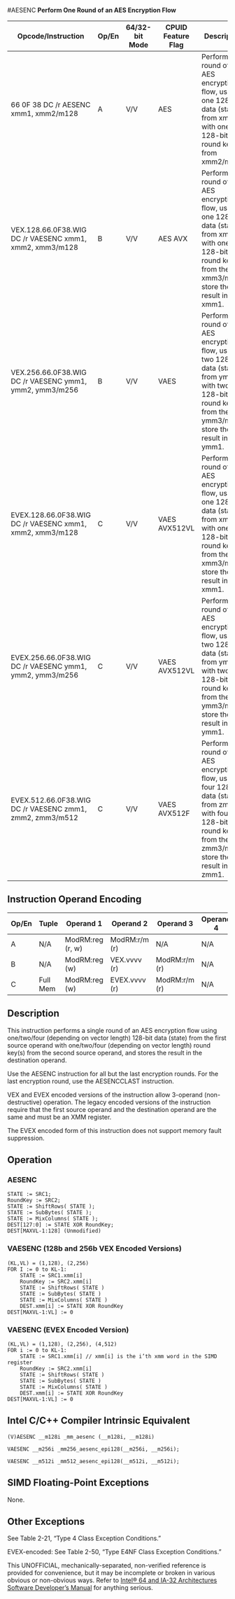 #AESENC
**Perform One Round of an AES Encryption Flow**

| Opcode/Instruction                                       | Op/En | 64/32-bit Mode | CPUID Feature Flag | Description                                                                                                                                                       |
| -------------------------------------------------------- | ----- | -------------- | ------------------ | ----------------------------------------------------------------------------------------------------------------------------------------------------------------- |
| 66 0F 38 DC /r AESENC xmm1, xmm2/m128                    | A     | V/V            | AES                | Perform one round of an AES encryption flow, using one 128-bit data (state) from xmm1 with one 128-bit round key from xmm2/m128.                                  |
| VEX.128.66.0F38.WIG DC /r VAESENC xmm1, xmm2, xmm3/m128  | B     | V/V            | AES AVX            | Perform one round of an AES encryption flow, using one 128-bit data (state) from xmm2 with one 128-bit round key from the xmm3/m128; store the result in xmm1.    |
| VEX.256.66.0F38.WIG DC /r VAESENC ymm1, ymm2, ymm3/m256  | B     | V/V            | VAES               | Perform one round of an AES encryption flow, using two 128-bit data (state) from ymm2 with two 128-bit round keys from the ymm3/m256; store the result in ymm1.   |
| EVEX.128.66.0F38.WIG DC /r VAESENC xmm1, xmm2, xmm3/m128 | C     | V/V            | VAES AVX512VL      | Perform one round of an AES encryption flow, using one 128-bit data (state) from xmm2 with one 128-bit round key from the xmm3/m128; store the result in xmm1.    |
| EVEX.256.66.0F38.WIG DC /r VAESENC ymm1, ymm2, ymm3/m256 | C     | V/V            | VAES AVX512VL      | Perform one round of an AES encryption flow, using two 128-bit data (state) from ymm2 with two 128-bit round keys from the ymm3/m256; store the result in ymm1.   |
| EVEX.512.66.0F38.WIG DC /r VAESENC zmm1, zmm2, zmm3/m512 | C     | V/V            | VAES AVX512F       | Perform one round of an AES encryption flow, using four 128-bit data (state) from zmm2 with four 128-bit round keys from the zmm3/m512; store the result in zmm1. |

## Instruction Operand Encoding

| Op/En | Tuple    | Operand 1        | Operand 2     | Operand 3     | Operand 4 |
| ----- | -------- | ---------------- | ------------- | ------------- | --------- |
| A     | N/A      | ModRM:reg (r, w) | ModRM:r/m (r) | N/A           | N/A       |
| B     | N/A      | ModRM:reg (w)    | VEX.vvvv (r)  | ModRM:r/m (r) | N/A       |
| C     | Full Mem | ModRM:reg (w)    | EVEX.vvvv (r) | ModRM:r/m (r) | N/A       |

## Description

This instruction performs a single round of an AES encryption flow using one/two/four (depending on vector length) 128-bit data (state) from the first source operand with one/two/four (depending on vector length) round key(s) from the second source operand, and stores the result in the destination operand.

Use the AESENC instruction for all but the last encryption rounds. For the last encryption round, use the AESENCCLAST instruction.

VEX and EVEX encoded versions of the instruction allow 3-operand (non-destructive) operation. The legacy encoded versions of the instruction require that the first source operand and the destination operand are the same and must be an XMM register.

The EVEX encoded form of this instruction does not support memory fault suppression.

## Operation

### AESENC

```
STATE := SRC1;
RoundKey := SRC2;
STATE := ShiftRows( STATE );
STATE := SubBytes( STATE );
STATE := MixColumns( STATE );
DEST[127:0] := STATE XOR RoundKey;
DEST[MAXVL-1:128] (Unmodified)

```

### VAESENC (128b and 256b VEX Encoded Versions)

```
(KL,VL) = (1,128), (2,256)
FOR I := 0 to KL-1:
    STATE := SRC1.xmm[i]
    RoundKey := SRC2.xmm[i]
    STATE := ShiftRows( STATE )
    STATE := SubBytes( STATE )
    STATE := MixColumns( STATE )
    DEST.xmm[i] := STATE XOR RoundKey
DEST[MAXVL-1:VL] := 0

```

### VAESENC (EVEX Encoded Version)

```
(KL,VL) = (1,128), (2,256), (4,512)
FOR i := 0 to KL-1:
    STATE := SRC1.xmm[i] // xmm[i] is the i’th xmm word in the SIMD register
    RoundKey := SRC2.xmm[i]
    STATE := ShiftRows( STATE )
    STATE := SubBytes( STATE )
    STATE := MixColumns( STATE )
    DEST.xmm[i] := STATE XOR RoundKey
DEST[MAXVL-1:VL] := 0

```

## Intel C/C++ Compiler Intrinsic Equivalent

```
(V)AESENC __m128i _mm_aesenc (__m128i, __m128i)

```

```
VAESENC __m256i _mm256_aesenc_epi128(__m256i, __m256i);

```

```
VAESENC __m512i _mm512_aesenc_epi128(__m512i, __m512i);

```

## SIMD Floating-Point Exceptions

None.

## Other Exceptions

See Table 2-21, “Type 4 Class Exception Conditions.”

EVEX-encoded: See Table 2-50, “Type E4NF Class Exception Conditions.”

This UNOFFICIAL, mechanically-separated, non-verified reference is provided for convenience, but it may be
incomplete or broken in various obvious or non-obvious
ways. Refer to [Intel® 64 and IA-32 Architectures Software Developer’s Manual](https://software.intel.com/en-us/download/intel-64-and-ia-32-architectures-sdm-combined-volumes-1-2a-2b-2c-2d-3a-3b-3c-3d-and-4) for anything serious.
